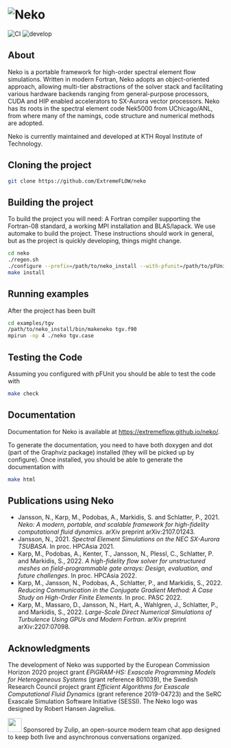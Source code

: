 # ![Neko](https://user-images.githubusercontent.com/750135/169531665-313c3471-50d1-4c44-964a-fee7312d6459.png)
![CI](https://github.com/ExtremeFLOW/neko/workflows/CI/badge.svg) ![develop](https://github.com/ExtremeFLOW/neko/workflows/develop/badge.svg)
## About
Neko is a portable framework for high-order spectral element flow simulations. Written in modern Fortran, Neko adopts an object-oriented approach, allowing multi-tier abstractions of the solver stack and facilitating various hardware backends ranging from general-purpose processors, CUDA and HIP enabled accelerators to SX-Aurora vector processors. Neko has its roots in the spectral element code Nek5000 from UChicago/ANL, from where many of the namings, code structure and numerical methods are adopted.

Neko is currently maintained and developed at KTH Royal Institute of Technology.

## Cloning the project

```bash
git clone https://github.com/ExtremeFLOW/neko
```

## Building the project
To build the project you will need: A Fortran compiler supporting the Fortran-08 standard, a working MPI installation and BLAS/lapack.
We use automake to build the project. These instructions should work in general, but as the project is quickly developing, things might change.

```bash
cd neko
./regen.sh
./configure --prefix=/path/to/neko_install --with-pfunit=/path/to/pFUnit/installed/PFUNIT-VERSION
make install
```
## Running examples
After the project has been built

```bash
cd examples/tgv
/path/to/neko_install/bin/makeneko tgv.f90
mpirun -np 4 ./neko tgv.case
```

## Testing the Code
Assuming you configured with pFUnit you should be able to test the code with
```bash
make check
```

## Documentation
Documentation for Neko is available at https://extremeflow.github.io/neko/.

To generate the documentation, you need to have both doxygen and dot (part of the Graphviz package) installed (they will be picked up by configure). Once installed, you should be able to generate the documentation with
```bash
make html
```
## Publications using Neko
* Jansson, N., Karp, M., Podobas, A., Markidis, S. and Schlatter, P., 2021. *Neko: A modern, portable, and scalable framework for high-fidelity computational fluid dynamics*. arXiv preprint arXiv:2107.01243.
* Jansson, N., 2021. *Spectral Element Simulations on the NEC SX-Aurora TSUBASA*. In proc. HPCAsia 2021.
* Karp, M., Podobas, A., Kenter, T., Jansson, N., Plessl, C., Schlatter, P. and Markidis, S., 2022. *A high-fidelity flow solver for unstructured meshes on field-programmable gate arrays: Design, evaluation, and future challenges*. In proc. HPCAsia 2022.
* Karp, M., Jansson, N., Podobas, A., Schlatter, P., and Markidis, S., 2022. *Reducing Communication in the Conjugate Gradient Method: A Case Study on High-Order Finite Elements*. In proc. PASC 2022.
* Karp, M., Massaro, D., Jansson, N., Hart, A., Wahlgren, J., Schlatter, P., and Markidis, S., 2022. *Large-Scale Direct Numerical Simulations of Turbulence Using GPUs and Modern Fortran*. arXiv preprint arXiv:2207:07098.

## Acknowledgments
The development of Neko was supported by the European Commission Horizon 2020 project grant *EPiGRAM-HS: Exascale Programming Models for Heterogeneous Systems* (grant reference 801039), the Swedish Research Council project grant *Efficient Algorithms for Exascale Computational Fluid Dynamics* (grant reference 2019-04723) and the SeRC Exascale Simulation Software Initiative (SESSI). The Neko logo was designed by Robert Hansen Jagrelius.


[<img src="https://github.com/zulip/zulip/blob/main/static/images/logo/zulip-icon-128x128.png" width="32"/>](https://zulip.com) Sponsored by Zulip, an open-source modern team chat app designed to keep both live and asynchronous conversations organized.
